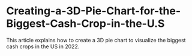 # Creating-a-3D-Pie-Chart-for-the-Biggest-Cash-Crop-in-the-U.S
This article explains how to create a 3D pie chart to visualize the biggest cash crops in the US in 2022.
